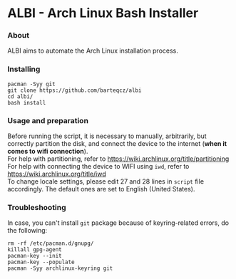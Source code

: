 # ALBI - Arch Linux Bash Installer

### About

ALBI aims to automate the Arch Linux installation process.

### Installing

```
pacman -Syy git
git clone https://github.com/barteqcz/albi
cd albi/
bash install
```
### Usage and preparation

Before running the script, it is necessary to manually, arbitrarily, but correctly partition the disk, and connect the device to the internet (**when it comes to wifi connection**). <br>
For help with partitioning, refer to https://wiki.archlinux.org/title/partitioning <br>
For help with connecting the device to WIFI using `iwd`, refer to https://wiki.archlinux.org/title/iwd <br>
To change locale settings, please edit 27 and 28 lines in `script` file accordingly. The default ones are set to English (United States).

### Troubleshooting

In case, you can't install `git` package because of keyring-related errors, do the following:

```
rm -rf /etc/pacman.d/gnupg/
killall gpg-agent
pacman-key --init
pacman-key --populate
pacman -Syy archlinux-keyring git
```
